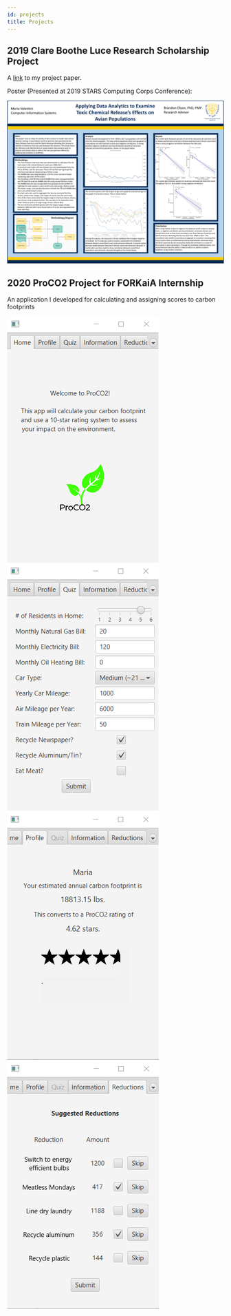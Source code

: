 ```yaml
---
id: projects
title: Projects
---
```


## 2019 Clare Boothe Luce Research Scholarship Project

A [link](https://drive.google.com/file/d/1Po2eSKMclfe4RKVSDbePbIKquasBlOKr/view?usp=sharing) to my project paper.

Poster (Presented at 2019 STARS Computing Corps Conference):

![Data Analytics Presentation](./assets/Poster.png)

## 2020 ProCO2 Project for FORKaiA Internship

An application I developed for calculating and assigning scores to carbon footprints

![A screenshot from the application](./assets/homepageScreenshot.png)![A screenshot from the application](./assets/quizScreenshot.png)
![A screenshot from the application](./assets/profileScreenshot.png)![A screenshot from the application](./assets/reductionsScreenshot.png)

